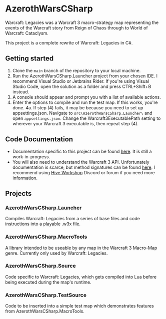 # AzerothWarsCSharp
Warcraft: Legacies was a Warcraft 3 macro-strategy map representing the events of the Warcraft story from Reign of Chaos through to World of Warcraft: Cataclysm.

This project is a complete rewrite of Warcraft: Legacies in C#.

## Getting started
1. Clone the `main` branch of the repository to your local machine.
2. Run the AzerothWarsCSharp.Launcher project from your chosen IDE. I recommend Visual Studio or Jetbrains Rider. If you're using Visual Studio Code, open the solution as a folder and press CTRL+Shift+B instead.
3. A console should appear and prompt you with a list of available actions.
4. Enter the options to compile and run the test map. If this works, you're done.
4a. If step (4) fails, it may be because you need to set up appsettings.json. Navigate to `src\AzerothWarsCSharp.Launcher\` and open `appsettings.json`. Change the Warcraft3ExecutablePath setting to wherever your Warcraft 3 executable is, then repeat step (4).

## Code Documentation
* Documentation specific to this project can be found [here](https://azerothwarslr.github.io/AzerothWarsCSharp/). It is still a work-in-progress.
* You will also need to understand the Warcraft 3 API. Unfortunately documentation is scarce, but method signatures can be found [here](https://github.com/Drake53/War3Api/blob/master/src/War3Api.Common/Common/Common.cs). I recommend using [Hive Workshop](https://www.hiveworkshop.com/) Discord or forum if you need more information.

## Projects

### AzerothWarsCSharp.Launcher
Compiles Warcraft: Legacies from a series of base files and code instructions into a playable .w3x file.

### AzerothWarsCSharp.MacroTools
A library intended to be useable by any map in the Warcraft 3 Macro-Map genre. Currently only used by Warcraft: Legacies.

### AzerothWarsCSharp.Source
Code specific to Warcraft: Legacies, which gets compiled into Lua before being executed during the map's runtime.

### AzerothWarsCSharp.TestSource
Code to be inserted into a simple test map which demonstrates features from AzerothWarsCSharp.MacroTools.
